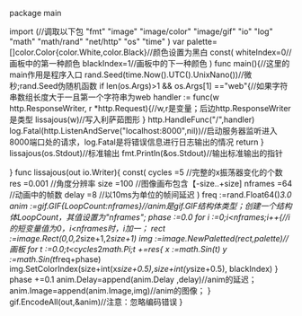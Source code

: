 package main

import (//调取以下包
	"fmt"
	"image"
	"image/color"
	"image/gif"
	"io"
	"log"
	"math"
	"math/rand"
	"net/http"
	"os"
	"time"
)
var palette=[]color.Color{color.White,color.Black}//颜色设置为黑白
const(
	whiteIndex=0//画板中的第一种颜色
	blackIndex=1//画板中的下一种颜色
)
func main(){//这里的main作用是程序入口
	rand.Seed(time.Now().UTC().UnixNano())//微秒;rand.Seed伪随机函数
	if len(os.Args)>1 && os.Args[1] =="web"{//如果字符串数组长度大于一且第一个字符串为web
		handler := func(w http.ResponseWriter, r *http.Request){//w,r是变量；后边http.ResponseWriter是类型
			lissajous(w)//写入利萨茹图形
		}
		http.HandleFunc("/",handler)
		log.Fatal(http.ListenAndServe("localhost:8000",nil))//启动服务器监听进入8000端口处的请求，log.Fatal是将错误信息进行日志输出的情况
		return
	}
	lissajous(os.Stdout)//标准输出
	fmt.Println(&os.Stdout)//输出标准输出的指针

}
func lissajous(out io.Writer){
	const(
		cycles   =5      //完整的x振荡器变化的个数
		res      =0.001  //角度分辨率
		size     =100    //图像画布包含【-size..+size]
		nframes  =64     //动画中的帧数
		delay    =8      //以10ms为单位的帧间延迟
	)
	freq :=rand.Float64()*3.0
	anim :=gif.GIF{LoopCount:nframes}//anim是gif.GIF结构体类型；创建一个结构体LoopCount，其值设置为"nframes";
	phase :=0.0
	for i :=0;i<nframes;i++{//i的短变量值为0，i<nframes时，i加一；
		rect :=image.Rect(0,0,2*size+1,2*size+1)
		img :=image.NewPaletted(rect,palette)//画板
		for t :=0.0;t<cycles*2*math.Pi;t +=res{
			x :=math.Sin(t)
			y :=math.Sin(t*freq+phase)
			img.SetColorIndex(size+int(x*size+0.5),size+int(y*size+0.5),
				blackIndex)
		}
		phase +=0.1
		anim.Delay=append(anim.Delay ,delay)//anim的延迟；
		anim.Image=append(anim.Image,img)//anim的图像；
	}
	gif.EncodeAll(out,&anim)//注意：忽略编码错误
}
